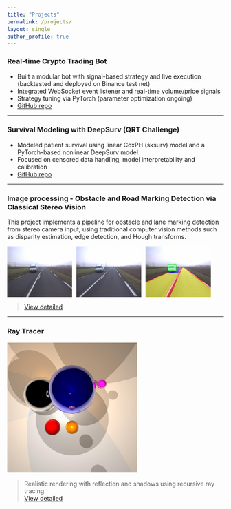 ```yaml
---
title: "Projects"
permalink: /projects/
layout: single
author_profile: true
---
```


### Real-time Crypto Trading Bot

- Built a modular bot with signal-based strategy and live execution (backtested and deployed on Binance test net)
- Integrated WebSocket event listener and real-time volume/price signals
- Strategy tuning via PyTorch (parameter optimization ongoing)
- [GitHub repo](https://github.com/qsohh/Binance_Trade)

---

### Survival Modeling with DeepSurv (QRT Challenge)

- Modeled patient survival using linear CoxPH (sksurv) model and a PyTorch-based nonlinear DeepSurv model
- Focused on censored data handling, model interpretability and calibration
- [GitHub repo](https://github.com/qsohh/Challenge_Data_QRT)

---

### Image processing - Obstacle and Road Marking Detection via Classical Stereo Vision

This project implements a pipeline for obstacle and lane marking detection from stereo camera input, using traditional computer vision methods such as disparity estimation, edge detection, and Hough transforms.

<div style="display: flex; flex-wrap: wrap; gap: 10px;">
  <img src="/assets/images/projects_MIV308/01G.png" width="30%" alt="left image">
  <img src="/assets/images/projects_MIV308/01D.png" width="30%" alt="right image">
  <img src="/assets/images/projects_MIV308/result.jpg" width="30%" alt="result">
</div>

> [View detailed](/projects/stereovision/)

---

### Ray Tracer

<img src="/assets/images/projects_IN104/cover_render.jpg" width="60%">

> Realistic rendering with reflection and shadows using recursive ray tracing.  
> [View detailed](/projects/raytracer/)